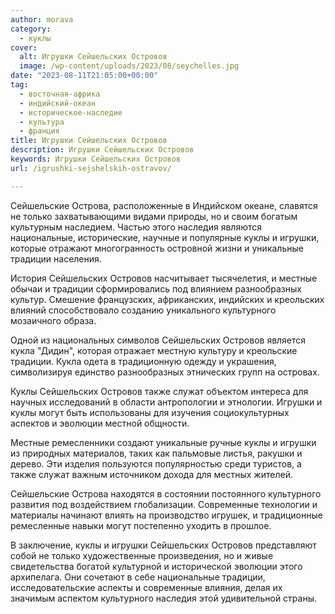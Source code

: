 ```yaml
---
author: morava
category:
  - куклы
cover:
  alt: Игрушки Сейшельских Островов
  image: /wp-content/uploads/2023/08/seychelles.jpg
date: "2023-08-11T21:05:00+00:00"
tag:
  - восточная-африка
  - индийский-океан
  - историческое-наследие
  - культура
  - франция
title: Игрушки Сейшельских Островов
description: Игрушки Сейшельских Островов
keywords: Игрушки Сейшельских Островов
url: /igrushki-sejshelskih-ostravov/

---
```

Сейшельские Острова, расположенные в Индийском океане, славятся не только захватывающими видами природы, но и своим богатым культурным наследием. Частью этого наследия являются национальные, исторические, научные и популярные куклы и игрушки, которые отражают многогранность островной жизни и уникальные традиции населения.

История Сейшельских Островов насчитывает тысячелетия, и местные обычаи и традиции сформировались под влиянием разнообразных культур. Смешение французских, африканских, индийских и креольских влияний способствовало созданию уникального культурного мозаичного образа.

Одной из национальных символов Сейшельских Островов является кукла "Дидин", которая отражает местную культуру и креольские традиции. Кукла одета в традиционную одежду и украшения, символизируя единство разнообразных этнических групп на островах.

Куклы Сейшельских Островов также служат объектом интереса для научных исследований в области антропологии и этнологии. Игрушки и куклы могут быть использованы для изучения социокультурных аспектов и эволюции местной общности.

Местные ремесленники создают уникальные ручные куклы и игрушки из природных материалов, таких как пальмовые листья, ракушки и дерево. Эти изделия пользуются популярностью среди туристов, а также служат важным источником дохода для местных жителей.

Сейшельские Острова находятся в состоянии постоянного культурного развития под воздействием глобализации. Современные технологии и материалы начинают влиять на производство игрушек, и традиционные ремесленные навыки могут постепенно уходить в прошлое.

В заключение, куклы и игрушки Сейшельских Островов представляют собой не только художественные произведения, но и живые свидетельства богатой культурной и исторической эволюции этого архипелага. Они сочетают в себе национальные традиции, исследовательские аспекты и современные влияния, делая их значимым аспектом культурного наследия этой удивительной страны.
